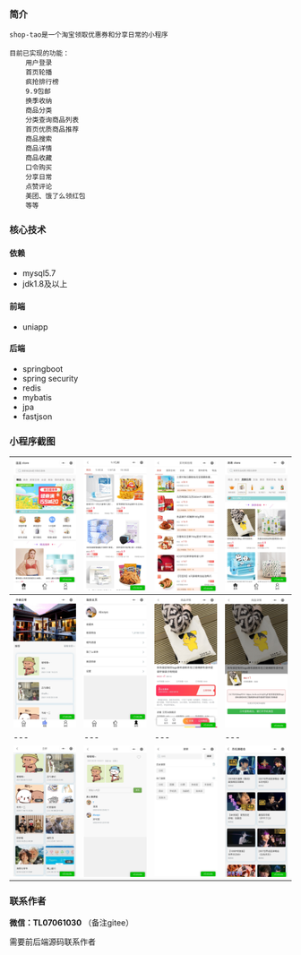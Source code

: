 ### 简介
    shop-tao是一个淘宝领取优惠券和分享日常的小程序

    目前已实现的功能：
        用户登录
        首页轮播
        疯抢排行榜
        9.9包邮
        换季收纳
        商品分类
        分类查询商品列表
        首页优质商品推荐
        商品搜索
        商品详情
        商品收藏
        口令购买
        分享日常
        点赞评论
        美团、饿了么领红包
        等等

### 核心技术
#### 依赖
- mysql5.7
- jdk1.8及以上
#### 前端
- uniapp
#### 后端
- springboot
- spring security
- redis
- mybatis
- jpa
- fastjson

### 小程序截图
|![输入图片说明](imgs/CEDA59C750D8B3D85E1E3F3D929392E9.jpg)|![输入图片说明](imgs/F64FEA44FB63E5B1825E5D1BD7F50FCC.jpg)|![输入图片说明](imgs/7ADB8EF7310CE75DDE96125BADBEC8D2.jpg)|![输入图片说明](imgs/BE6368468DBDD0162DF148976CF4A2FA.jpg)|
|---|---|---|---|
|![输入图片说明](imgs/6BA79476C1C4B995704D50656F91F7CE.jpg)|![输入图片说明](imgs/59A7D1CB8F51D24A5271FB9792F09D18.jpg)|![输入图片说明](imgs/3795E7F3F046A78A502FC66F17BA9407.jpg)|![输入图片说明](imgs/22FB226EFC5FD8452F860E46E22274B4.jpg)|
|---|---|---|---|
|![输入图片说明](imgs/99B9CA740C44D01656C0B4B926A91B93.jpg)|![输入图片说明](imgs/9AD0D71AE5E032B57FCF778991BF42B9.jpg)|![输入图片说明](imgs/41BBE6637AE0095436A095A33583F146.jpg)|![输入图片说明](imgs/11742A683858BFD4B840F220106083F2.jpg)|

### 联系作者
 **微信：TL07061030** （备注gitee）

需要前后端源码联系作者

